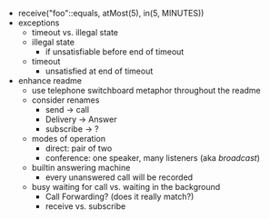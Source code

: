 - receive("foo"::equals, atMost(5), in(5, MINUTES))
- exceptions
    - timeout vs. illegal state
    - illegal state
        - if unsatisfiable before end of timeout
    - timeout
        - unsatisfied at end of timeout
- enhance readme
    - use telephone switchboard metaphor throughout the readme
    - consider renames
        - send -> call
        - Delivery -> Answer
        - subscribe -> ?
    - modes of operation
        - direct: pair of two
        - conference: one speaker, many listeners (aka *broadcast*)
    - builtin answering machine
        - every unanswered call will be recorded
    - busy waiting for call vs. waiting in the background
        - Call Forwarding? (does it really match?)
        - receive vs. subscribe